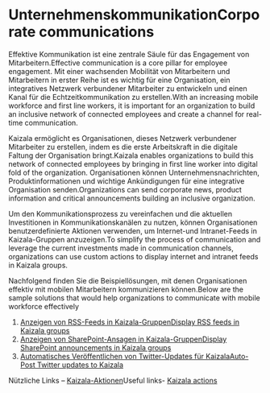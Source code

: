 # <a name="corporate-communications"></a><span data-ttu-id="e5a6d-101">Unternehmenskommunikation</span><span class="sxs-lookup"><span data-stu-id="e5a6d-101">Corporate communications</span></span>

<span data-ttu-id="e5a6d-102">Effektive Kommunikation ist eine zentrale Säule für das Engagement von Mitarbeitern.</span><span class="sxs-lookup"><span data-stu-id="e5a6d-102">Effective communication is a core pillar for employee engagement.</span></span> <span data-ttu-id="e5a6d-103">Mit einer wachsenden Mobilität von Mitarbeitern und Mitarbeitern in erster Reihe ist es wichtig für eine Organisation, ein integratives Netzwerk verbundener Mitarbeiter zu entwickeln und einen Kanal für die Echtzeitkommunikation zu erstellen.</span><span class="sxs-lookup"><span data-stu-id="e5a6d-103">With an increasing mobile workforce and first line workers, it is important for an organization to build an inclusive network of connected employees and create a channel for real-time communication.</span></span>

<span data-ttu-id="e5a6d-104">Kaizala ermöglicht es Organisationen, dieses Netzwerk verbundener Mitarbeiter zu erstellen, indem es die erste Arbeitskraft in die digitale Faltung der Organisation bringt.</span><span class="sxs-lookup"><span data-stu-id="e5a6d-104">Kaizala enables organizations to build this network of connected employees by bringing in first line worker into digital fold of the organization.</span></span> <span data-ttu-id="e5a6d-105">Organisationen können Unternehmensnachrichten, Produktinformationen und wichtige Ankündigungen für eine integrative Organisation senden.</span><span class="sxs-lookup"><span data-stu-id="e5a6d-105">Organizations can send corporate news, product information and critical announcements building an inclusive organization.</span></span>

<span data-ttu-id="e5a6d-106">Um den Kommunikationsprozess zu vereinfachen und die aktuellen Investitionen in Kommunikationskanälen zu nutzen, können Organisationen benutzerdefinierte Aktionen verwenden, um Internet-und Intranet-Feeds in Kaizala-Gruppen anzuzeigen.</span><span class="sxs-lookup"><span data-stu-id="e5a6d-106">To simplify the process of communication and leverage the current investments made in communication channels, organizations can use custom actions to display internet and intranet feeds in Kaizala groups.</span></span>

<span data-ttu-id="e5a6d-107">Nachfolgend finden Sie die Beispiellösungen, mit denen Organisationen effektiv mit mobilen Mitarbeitern kommunizieren können.</span><span class="sxs-lookup"><span data-stu-id="e5a6d-107">Below are the sample solutions that would help organizations to communicate with mobile workforce effectively</span></span>
 1. [<span data-ttu-id="e5a6d-108">Anzeigen von RSS-Feeds in Kaizala-Gruppen</span><span class="sxs-lookup"><span data-stu-id="e5a6d-108">Display RSS feeds in Kaizala groups</span></span>](GetRSSFeedsonKaizala/DisplayRSSFeedsinKaizalagroups.md)
 2. [<span data-ttu-id="e5a6d-109">Anzeigen von SharePoint-Ansagen in Kaizala-Gruppen</span><span class="sxs-lookup"><span data-stu-id="e5a6d-109">Display SharePoint announcements in Kaizala groups</span></span>](SharepointAnnouncementsonKaizala/DisplaySharepointAnnouncements.md)
 3. [<span data-ttu-id="e5a6d-110">Automatisches Veröffentlichen von Twitter-Updates für Kaizala</span><span class="sxs-lookup"><span data-stu-id="e5a6d-110">Auto-Post Twitter updates to Kaizala</span></span>](AutoPostTwitterUpdatesToKaizala/AutoPostTwitterUpdatesToKaizala.md)

<span data-ttu-id="e5a6d-111">Nützliche Links – [Kaizala-Aktionen](https://docs.microsoft.com/en-us/kaizala/actions/readme)</span><span class="sxs-lookup"><span data-stu-id="e5a6d-111">Useful links- [Kaizala actions](https://docs.microsoft.com/en-us/kaizala/actions/readme)</span></span>

